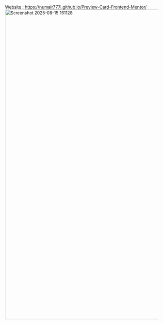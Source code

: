 Website : https://numair777i.github.io/Preview-Card-Frontend-Mentor/
<img width="1886" height="1020" alt="Screenshot 2025-08-15 161128" src="https://github.com/user-attachments/assets/5cd35389-8a9e-4d75-8046-80e93498074d" />
